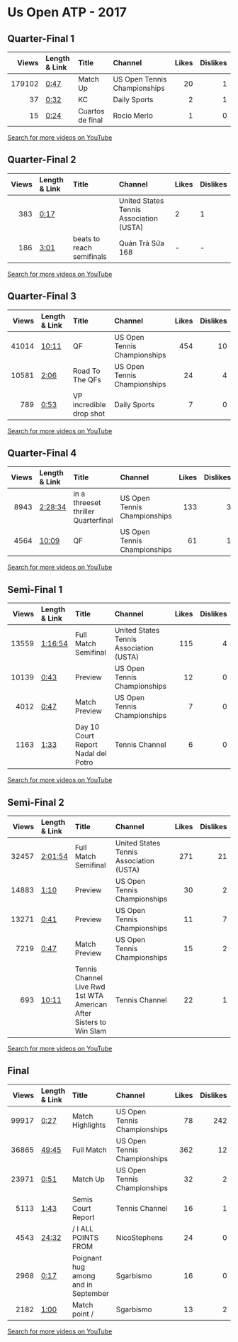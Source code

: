 
# Us Open ATP - 2017
    
## Quarter-Final 1
|   Views | Length & Link                                       | Title            | Channel                      |   Likes |   Dislikes |
|--------:|:----------------------------------------------------|:-----------------|:-----------------------------|--------:|-----------:|
|  179102 | [0:47](https://www.youtube.com/watch?v=S1J8kB2lcEU) | Match Up         | US Open Tennis Championships |      20 |          1 |
|      37 | [0:32](https://www.youtube.com/watch?v=Aw1kAVVUGZg) | KC               | Daily Sports                 |       2 |          1 |
|      15 | [0:24](https://www.youtube.com/watch?v=1TKC8b0Viog) | Cuartos de final | Rocio Merlo                  |       1 |          0 |

[Search for more videos on YouTube](https://www.youtube.com/results?search_query=%22us+open%22+%22Vandeweghe%22+%22Pliskova%22+%222017%22+%22highlights%22)     

## Quarter-Final 2
|   Views | Length & Link                                       | Title                       | Channel                                 | Likes   | Dislikes   |
|--------:|:----------------------------------------------------|:----------------------------|:----------------------------------------|:--------|:-----------|
|     383 | [0:17](https://www.youtube.com/watch?v=Rt6vXPLaspw) |                             | United States Tennis Association (USTA) | 2       | 1          |
|     186 | [3:01](https://www.youtube.com/watch?v=OgqFEZAvDjk) | beats   to reach semifinals | Quán Trà Sữa 168                        | -       | -          |

[Search for more videos on YouTube](https://www.youtube.com/results?search_query=%22us+open%22+%22Keys%22+%22Kanepi%22+%222017%22+%22highlights%22)     

## Quarter-Final 3
|   Views | Length & Link                                        | Title                   | Channel                      |   Likes |   Dislikes |
|--------:|:-----------------------------------------------------|:------------------------|:-----------------------------|--------:|-----------:|
|   41014 | [10:11](https://www.youtube.com/watch?v=3ma0mQYMV4g) | QF                      | US Open Tennis Championships |     454 |         10 |
|   10581 | [2:06](https://www.youtube.com/watch?v=HneSotCf47A)  | Road To The QFs         | US Open Tennis Championships |      24 |          4 |
|     789 | [0:53](https://www.youtube.com/watch?v=YBGCGl6JWuI)  | VP incredible drop shot | Daily Sports                 |       7 |          0 |

[Search for more videos on YouTube](https://www.youtube.com/results?search_query=%22us+open%22+%22Williams%22+%22Kvitova%22+%222017%22+%22highlights%22)     

## Quarter-Final 4
|   Views | Length & Link                                          | Title                                  | Channel                      |   Likes |   Dislikes |
|--------:|:-------------------------------------------------------|:---------------------------------------|:-----------------------------|--------:|-----------:|
|    8943 | [2:28:34](https://www.youtube.com/watch?v=sWoR1yJXu_E) | in a threeset thriller    Quarterfinal | US Open Tennis Championships |     133 |          3 |
|    4564 | [10:09](https://www.youtube.com/watch?v=DOQXtxNxzF0)   | QF                                     | US Open Tennis Championships |      61 |          1 |

[Search for more videos on YouTube](https://www.youtube.com/results?search_query=%22us+open%22+%22Stephens%22+%22Sevastova%22+%222017%22+%22highlights%22)     

## Semi-Final 1
|   Views | Length & Link                                          | Title                                | Channel                                 |   Likes |   Dislikes |
|--------:|:-------------------------------------------------------|:-------------------------------------|:----------------------------------------|--------:|-----------:|
|   13559 | [1:16:54](https://www.youtube.com/watch?v=qRhbIgMY11o) | Full Match    Semifinal              | United States Tennis Association (USTA) |     115 |          4 |
|   10139 | [0:43](https://www.youtube.com/watch?v=2T4bJpI_7dY)    | Preview                              | US Open Tennis Championships            |      12 |          0 |
|    4012 | [0:47](https://www.youtube.com/watch?v=X85bQ8E8OJs)    | Match Preview                        | US Open Tennis Championships            |       7 |          0 |
|    1163 | [1:33](https://www.youtube.com/watch?v=77Pah7OJHwg)    | Day 10 Court Report  Nadal del Potro | Tennis Channel                          |       6 |          0 |

[Search for more videos on YouTube](https://www.youtube.com/results?search_query=%22us+open%22+%22Keys%22+%22Vandeweghe%22+%222017%22+%22highlights%22)     

## Semi-Final 2
|   Views | Length & Link                                          | Title                                                                  | Channel                                 |   Likes |   Dislikes |
|--------:|:-------------------------------------------------------|:-----------------------------------------------------------------------|:----------------------------------------|--------:|-----------:|
|   32457 | [2:01:54](https://www.youtube.com/watch?v=udmq2mBIGo4) | Full Match    Semifinal                                                | United States Tennis Association (USTA) |     271 |         21 |
|   14883 | [1:10](https://www.youtube.com/watch?v=ZNaCltHrZJM)    | Preview                                                                | US Open Tennis Championships            |      30 |          2 |
|   13271 | [0:41](https://www.youtube.com/watch?v=47NCXUWUwvc)    | Preview                                                                | US Open Tennis Championships            |      11 |          7 |
|    7219 | [0:47](https://www.youtube.com/watch?v=gj2VTxNhEpQ)    | Match Preview                                                          | US Open Tennis Championships            |      15 |          2 |
|     693 | [10:11](https://www.youtube.com/watch?v=RTanKgVzz6M)   | Tennis Channel Live   Rwd  1st WTA American After  Sisters to Win Slam | Tennis Channel                          |      22 |          1 |

[Search for more videos on YouTube](https://www.youtube.com/results?search_query=%22us+open%22+%22Stephens%22+%22Williams%22+%222017%22+%22highlights%22)     

## Final
|   Views | Length & Link                                        | Title                                   | Channel                      |   Likes |   Dislikes |
|--------:|:-----------------------------------------------------|:----------------------------------------|:-----------------------------|--------:|-----------:|
|   99917 | [0:27](https://www.youtube.com/watch?v=8rYgBol_GtM)  | Match Highlights                        | US Open Tennis Championships |      78 |        242 |
|   36865 | [49:45](https://www.youtube.com/watch?v=kHi4deaMCpY) | Full Match                              | US Open Tennis Championships |     362 |         12 |
|   23971 | [0:51](https://www.youtube.com/watch?v=_32eWAheE40)  | Match Up                                | US Open Tennis Championships |      32 |          2 |
|    5113 | [1:43](https://www.youtube.com/watch?v=QsHvG7ykPSc)  | Semis Court Report                      | Tennis Channel               |      16 |          1 |
|    4543 | [24:32](https://www.youtube.com/watch?v=yVwtkoHsTuw) | /    I ALL POINTS FROM                  | NicoStephens                 |      24 |          0 |
|    2968 | [0:17](https://www.youtube.com/watch?v=vtBdLPybjdU)  | Poignant hug among  and  in   September | Sgarbismo                    |      16 |          0 |
|    2182 | [1:00](https://www.youtube.com/watch?v=l83SibsZuxg)  | Match point    /                        | Sgarbismo                    |      13 |          2 |

[Search for more videos on YouTube](https://www.youtube.com/results?search_query=%22us+open%22+%22Stephens%22+%22Keys%22+%222017%22+%22highlights%22)     
